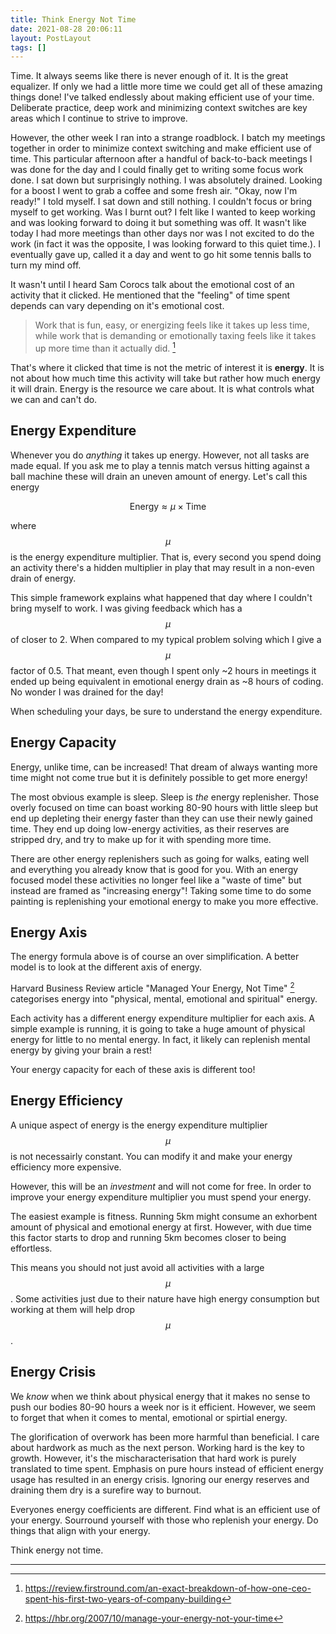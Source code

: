```yaml
---
title: Think Energy Not Time
date: 2021-08-28 20:06:11
layout: PostLayout
tags: []
---
```


Time. It always seems like there is never enough of it. It is the great equalizer. If only we had a
little more time we could get all of these amazing things done! I've talked endlessly about making
efficient use of your time. Deliberate practice, deep work and minimizing context switches are key
areas which I continue to strive to improve.

However, the other week I ran into a strange roadblock. I batch my meetings together in order to
minimize context switching and make efficient use of time. This particular afternoon after a handful
of back-to-back meetings I was done for the day and I could finally get to writing some focus work
done. I sat down but surprisingly nothing. I was absolutely drained. Looking for a boost I went to
grab a coffee and some fresh air. "Okay, now I'm ready!" I told myself. I sat down and still
nothing. I couldn't focus or bring myself to get working. Was I burnt out? I felt like I wanted to
keep working and was looking forward to doing it but something was off. It wasn't like today I had
more meetings than other days nor was I not excited to do the work (in fact it was the opposite, I
was looking forward to this quiet time.). I eventually gave up, called it a day and went to go hit
some tennis balls to turn my mind off.

It wasn't until I heard Sam Corocs talk about the emotional cost of an activity that it clicked. He
mentioned that the "feeling" of time spent depends can vary depending on it's emotional cost.

> Work that is fun, easy, or energizing feels like it takes up less time, while work that is
demanding or emotionally taxing feels like it takes up more time than it actually did. [^1]

That's where it clicked that time is not the metric of interest it is **energy**. It is not about
how much time this activity will take but rather how much energy it will drain. Energy is the
resource we care about. It is what controls what we can and can't do.

## Energy Expenditure

Whenever you do *anything* it takes up energy. However, not all tasks are made equal. If you ask me
to play a tennis match versus hitting against a ball machine these will drain an uneven amount of
energy. Let's call this energy 

$$
\begin{equation}
\text{Energy} \approx \mu\times\text{Time}
\end{equation}
$$

where $$\mu$$ is the energy expenditure multiplier. That is, every second you spend doing an
activity there's a hidden multiplier in play that may result in a non-even drain of energy.

This simple framework explains what happened that day where I couldn't bring myself to work. I was
giving feedback which has a $$\mu$$ of closer to 2. When compared to my typical problem solving
which I give a $$\mu$$ factor of 0.5. That meant, even though I spent only ~2 hours in meetings it
ended up being equivalent in emotional energy drain as ~8 hours of coding. No wonder I was drained
for the day!

When scheduling your days, be sure to understand the energy expenditure.

## Energy Capacity

Energy, unlike time, can be increased! That dream of always wanting more time might not come true
but it is definitely possible to get more energy!

The most obvious example is sleep. Sleep is *the* energy replenisher. Those overly focused on time
can boast working 80-90 hours with little sleep but end up depleting their energy faster than they
can use their newly gained time. They end up doing low-energy activities, as their reserves are
stripped dry, and try to make up for it with spending more time.

There are other energy replenishers such as going for walks, eating well and everything you already
know that is good for you. With an energy focused model these activities no longer feel like a
"waste of time" but instead are framed as "increasing energy"! Taking some time to do some painting
is replenishing your emotional energy to make you more effective.

## Energy Axis

The energy formula above is of course an over simplification. A better model is to look at the
different axis of energy.

Harvard Business Review article "Managed Your Energy, Not Time" [^2] categorises energy into
"physical, mental, emotional and spiritual" energy.

Each activity has a different energy expenditure multiplier for each axis. A simple example is
running, it is going to take a huge amount of physical energy for little to no mental energy. In
fact, it likely can replenish mental energy by giving your brain a rest!

Your energy capacity for each of these axis is different too!

## Energy Efficiency

A unique aspect of energy is the energy expenditure multiplier $$\mu$$ is not necessairly
constant. You can modify it and make your energy efficiency more expensive.

However, this will be an *investment* and will not come for free. In order to improve your energy
expenditure multiplier you must spend your energy.

The easiest example is fitness. Running 5km might consume an exhorbent amount of physical and
emotional energy at first. However, with due time this factor starts to drop and running 5km becomes
closer to being effortless.

This means you should not just avoid all activities with a large $$\mu$$. Some
activities just due to their nature have high energy consumption but working at them will help drop
$$\mu$$. 

## Energy Crisis

We *know* when we think about physical energy that it makes no sense to push our bodies 80-90 hours
a week nor is it efficient. However, we seem to forget that when it comes to mental, emotional or
spirtial energy.

The glorification of overwork has been more harmful than beneficial. I care about hardwork as much
as the next person. Working hard is the key to growth. However, it's the mischaracterisation that
hard work is purely translated to time spent. Emphasis on pure hours instead of efficient energy
usage has resulted in an energy crisis. Ignoring our energy reserves and draining them dry is a
surefire way to burnout.

Everyones energy coefficients are different. Find what is an efficient use of your energy. Sourround
yourself with those who replenish your energy. Do things that align with your energy.

Think energy not time.

---

[^1]: https://review.firstround.com/an-exact-breakdown-of-how-one-ceo-spent-his-first-two-years-of-company-building
[^2]: https://hbr.org/2007/10/manage-your-energy-not-your-time

